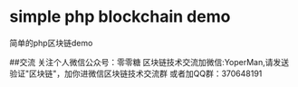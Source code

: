 # simple php blockchain demo
简单的php区块链demo

##交流
关注个人微信公众号：零零糖
区块链技术交流加微信:YoperMan,请发送验证"区块链"，加你进微信区块链技术交流群
或者加QQ群：370648191
